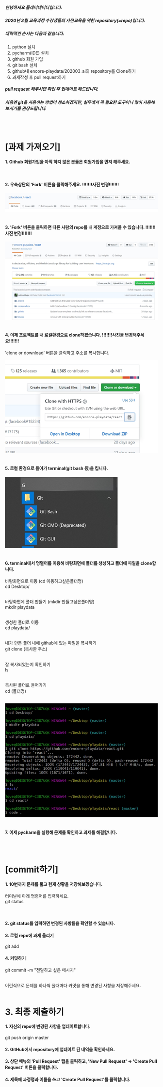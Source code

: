 ##### 안녕하세요 플레이데이터입니다. 
##### 2020년 3월 교육과정 수강생들의 사전교육을 위한 repository(=repo)입니다.

##### 대략적인 순서는 다음과 같습니다.
1. python 설치
2. pycharm(IDE) 설치
3. github 회원 가입
4. git bash 설치
5. github내 encore-playdata/202003_ai의 repository를 Clone하기
6. 과제작성 후 pull request하기

##### pull request 해주시면 확인 후 업데이트 해드립니다.
##### 처음엔 git을 사용하는 방법이 생소하겠지만, 실무에서 꼭 필요한 도구이니 많이 사용해보시기를 권장드립니다.

<br/>
<br/>


# [과제 가져오기] 

#### 1. Github 회원가입을 아직 하지 않은 분들은 회원가입을 먼저 해주세요. 
<br/>

#### 2. 우측상단의 'Fork' 버튼을 클릭해주세요. !!!!!!!사진 변경!!!!!!!
![Fork](images/fork.jpg)
<br/><br/>

#### 3. 'Fork' 버튼을 클릭하면 다른 사람의 repo를 내 계정으로 가져올 수 있습니다. !!!!!!!사진 변경!!!!!!!
![Start](images/start.jpg)
<br/><br/>

#### 4. 이제 프로젝트를 내 로컬환경으로 clone하겠습니다. !!!!!!!사진을 변경해주세요!!!!!!!
'clone or download' 버튼을 클릭하고 주소를 복사합니다. 

![Clone](images/cloning.jpg)
<br/><br/>

#### 5. 로컬 환경으로 돌아가 terminal(git bash 등)을 킵니다. 
![Gitbash](images/bash.jpg)
<br/><br/>

#### 6. terminal에서 명렬어를 이용해 바탕화면에 폴더를 생성하고 폴더에 파일을 clone합니다.

바탕화면으로 이동 (cd 이동하고싶은폴더명)<br/>
cd Desktop/<br/>
<br/>

바탕화면에 폴더 만들기 (mkdir 만들고싶은폴더명)<br/>
mkdir playdata<br/>
<br/>

생성한 폴더로 이동 <br/>
cd playdata/<br/>
<br/>

내가 만든 폴더 내에 github에 있는 파일을 복사하기 <br/>
git clone (복사한 주소)<br/>
<br/>

잘 복사되었는지 확인하기<br/>
ls <br/>
<br/>

복사된 폴더로 들어가기<br/>
cd (폴더명)<br/>
<br/>

![Terminal_1](images/terminal_1.jpg)
<br/><br/>


#### 7. 이제 pycharm을 실행해 문제를 확인하고 과제를 해결합니다. 
<br/><br/>

# [commit하기] 

#### 1. 10번까지 문제를 풀고 현재 상황을 저장해보겠습니다. 
터미널에 아래 명령어를 입력하세요. <br/>
git status<br/>
<br/><br/>


#### 2. git status를 입력하면 변경된 사항들을 확인할 수 있습니다. 

#### 3. 로컬 repo에 과제 올리기 
git add <file name>
  <br/>

#### 4. 커밋하기 
git commit -m "전달하고 싶은 메시지" <br/>
<br/>

이런식으로 문제를 하나씩 풀때마다 커밋을 통해 변경된 사항을 저장해주세요. <br/>
<br/>

# 3. 최종 제출하기 

#### 1. 자신의 repo에 변경된 사항을 업데이트합니다. 
git push origin master
<br/>

#### 2. GitHub에서 repository에 업데이트 된 내역을 확인하세요. 

#### 3. 상단 메뉴의 'Pull Request' 탭을 클릭하고, 'New Pull Request' -> 'Create Pull Request' 버튼을 클릭합니다. 

#### 4. 제목에 과정명과 이름을 쓰고 'Create Pull Request'를 클릭합니다. 
